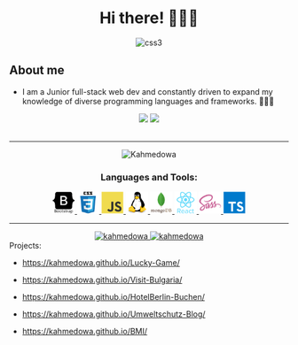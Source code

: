 <div align="center"> <h1>  Hi there! 👋👩🏼‍ </h1>
<img src="https://user-images.githubusercontent.com/103191003/234926490-0c98c825-890c-44ef-acf9-dd25fd51a3ab.jpeg" alt="css3" width="250" height="250"/></div>




## About me

* I am a Junior full-stack web dev and constantly driven to expand my knowledge of diverse programming languages and frameworks. 👩🏼‍💻


<div align="center">
  <a href ="mailto:k.ahmedowa94@gmail.com"><img src="https://img.shields.io/badge/-Gmail-%23333?style=for-the-badge&logo=gmail&logoColor=white" target="_blank"></a>
  <a href="https://www.linkedin.com/in/kesban-ahmedova-475305259/" target="_blank"><img src="https://img.shields.io/badge/-LinkedIn-%230077B5?style=for-the-badge&logo=linkedin&logoColor=white" target="_blank"></a> 
</div> 

<br>

<hr>

<p align="center"> <img src="https://komarev.com/ghpvc/?username=Kahmedowa&label=Profile%20views&color=0e75b6&style=for-the-badge" alt="Kahmedowa" /> </p>

<h3 align="center">Languages and Tools:</h3>
<div align ="center">
<a href="https://getbootstrap.com" target="_blank" rel="noreferrer"> <img src="https://raw.githubusercontent.com/devicons/devicon/master/icons/bootstrap/bootstrap-plain-wordmark.svg" alt="bootstrap" width="40" height="40"/> </a>
<a href="https://www.w3schools.com/css/" target="_blank" rel="noreferrer"> <img src="https://raw.githubusercontent.com/devicons/devicon/master/icons/css3/css3-original-wordmark.svg" alt="css3" width="40" height="40"/> </a>
<a href="https://developer.mozilla.org/en-US/docs/Web/JavaScript" target="_blank" rel="noreferrer"> <img src="https://raw.githubusercontent.com/devicons/devicon/master/icons/javascript/javascript-original.svg" alt="javascript" width="40" height="40"/> </a>
<a href="https://www.linux.org/" target="_blank" rel="noreferrer"> <img src="https://raw.githubusercontent.com/devicons/devicon/master/icons/linux/linux-original.svg" alt="linux" width="40" height="40"/> </a>
<a href="https://www.mongodb.com/" target="_blank" rel="noreferrer"> <img src="https://raw.githubusercontent.com/devicons/devicon/master/icons/mongodb/mongodb-original-wordmark.svg" alt="mongodb" width="40" height="40"/> </a>
<a href="https://reactjs.org/" target="_blank" rel="noreferrer"> <img src="https://raw.githubusercontent.com/devicons/devicon/master/icons/react/react-original-wordmark.svg" alt="react" width="40" height="40"/> </a>
<a href="https://sass-lang.com" target="_blank" rel="noreferrer"> <img src="https://raw.githubusercontent.com/devicons/devicon/master/icons/sass/sass-original.svg" alt="sass" width="40" height="40"/> </a>
<a href="https://www.typescriptlang.org/" target="_blank" rel="noreferrer"> <img src="https://raw.githubusercontent.com/devicons/devicon/master/icons/typescript/typescript-original.svg" alt="typescript" width="40" height="40"/> </a>
</div>

<hr>

<div align="center">
  <a href="https://github.com/Kahmedowa">
  <img height="180em" src="https://github-readme-stats.vercel.app/api/top-langs?username=kahmedowa&show_icons=true&locale=en&layout=compact" alt="kahmedowa"> <img height="180em" src="https://github-readme-stats.vercel.app/api?username=kahmedowa&show_icons=true&locale=en" alt="kahmedowa"></a>
</div>

<div>
Projects:
  
   - https://kahmedowa.github.io/Lucky-Game/
  
   - https://kahmedowa.github.io/Visit-Bulgaria/
  
   - https://kahmedowa.github.io/HotelBerlin-Buchen/
  
   - https://kahmedowa.github.io/Umweltschutz-Blog/
  
   - https://kahmedowa.github.io/BMI/
</div>

<!--
**Kahmedowa/Kahmedowa** is a ✨ _special_ ✨ repository because its `README.md` (this file) appears on your GitHub profile.

Here are some ideas to get you started:
- 🔭 I’m currently working on ...
- 🌱 I’m currently learning ...
- 👯 I’m looking to collaborate on ...
- 🤔 I’m looking for help with ...
- 💬 Ask me about ...
- 📫 How to reach me: ...
- 😄 Pronouns: ...
- ⚡ Fun fact: ...
-->
